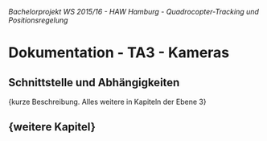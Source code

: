 *Bachelorprojekt WS 2015/16 - HAW Hamburg - Quadrocopter-Tracking und Positionsregelung*
# Dokumentation - TA3 - Kameras


## Schnittstelle und Abhängigkeiten
{kurze Beschreibung. Alles weitere in Kapiteln der Ebene 3}


## {weitere Kapitel}
